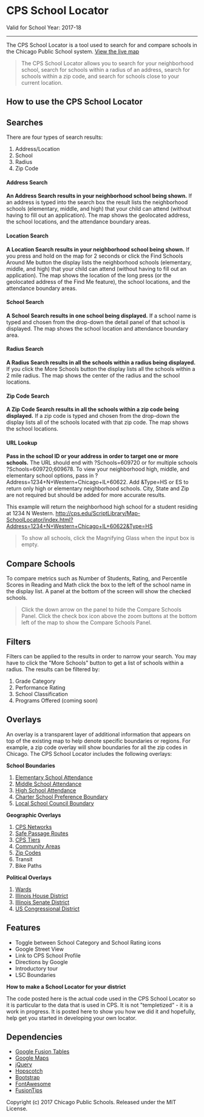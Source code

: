 CPS School Locator
======

Valid for School Year: 2017-18

---


The CPS School Locator is a tool used to search for and compare schools in the Chicago Public School system. [View the live map](http://cps.edu/map)



>The CPS School Locator allows you to search for your neighborhood school, search for schools within a radius of an address, search for schools within a zip code, and search for schools close to your current location.

**How to use the CPS School Locator**
------
## Searches
There are four types of search results:

1. Address/Location
2. School
3. Radius
4. Zip Code

#### Address Search
**An Address Search results in your neighborhood school being shown.** If an address is typed into the search box the result lists the neighborhood schools (elementary, middle, and high) that your child can attend (without having to fill out an application). The map shows the geolocated address, the school locations, and the attendance boundary areas.

#### Location Search
**A Location Search results in your neighborhood school being shown.** If you press and hold on the map for 2 seconds or click the Find Schools Around Me button the display lists the neighborhood schools (elementary, middle, and high) that your child can attend (without having to fill out an application). The map shows the location of the long press (or the geolocated address of the Find Me feature), the school locations, and the attendance boundary areas.

#### School Search
**A School Search results in one school being displayed.** If a school name is typed and chosen from the drop-down the detail panel of that school is displayed. The map shows the school location and attendance boundary area.

#### Radius Search
**A Radius Search results in all the schools within a radius being displayed.** If you click the More Schools button the display lists all the schools within a 2 mile radius. The map shows the center of the radius and the school locations.

#### Zip Code Search
**A Zip Code Search results in all the schools within a zip code being displayed.** If a zip code is typed and chosen from the drop-down the display lists all of the schools located with that zip code. The map shows the school locations.

#### URL Lookup
**Pass in the school ID or your address in order to target one or more schools.** The URL should end with ?Schools=609720 or for multiple schools ?Schools=609720;609678. To view your neighborhood high, middle, and elementary school options, pass in ?Address=1234+N+Western+Chicago+IL+60622. Add &Type=HS or ES to return only high or elementary neighborhood schools. City, State and Zip are not required but should be added for more accurate results.

This example will return the neighborhood high school for a student residing at 1234 N Western. http://cps.edu/ScriptLibrary/Map-SchoolLocator/index.html?Address=1234+N+Western+Chicago+IL+60622&Type=HS



>To show all schools, click the Magnifying Glass when the input box is empty.

## Compare Schools
To compare metrics such as Number of Students, Rating, and Percentile Scores in Reading and Math click the box to the left of the school name in the display list. A panel at the bottom of the screen will show the checked schools.

>Click the down arrow on the panel to hide the Compare Schools Panel. Click the check box icon above the zoom buttons at the bottom left of the map to show the Compare Schools Panel.

## Filters
Filters can be applied to the results in order to narrow your search. You may have to click the "More Schools" button to get a list of schools within a radius. The results can be filtered by:

1. Grade Category
2. Performance Rating
3. School Classification
4. Programs Offered (coming soon)

## Overlays
An overlay is a transparent layer of additional information that appears on top of the existing map to help denote specific boundaries or regions. For example, a zip code overlay will show boundaries for all the zip codes in Chicago. The CPS School Locator includes the following overlays:

**School Boundaries**

1. [Elementary School Attendance](https://fusiontables.google.com/DataSource?docid=1nk2zVa4Nff9MlV5txIkjHbB_XXF0uaXXaVem6bf-#rows:id=1)
2. [Middle School Attendance](https://fusiontables.google.com/DataSource?docid=1zv2fI3v0CxkRIrn-AYujwXq1ljcq6uGOtyGYlN8F#rows:id=1)
3. [High School Attendance](https://fusiontables.google.com/DataSource?docid=1NXIcj0Eo65MNv-wczBoEMcovlsIJ1p66CfeP8JFV#rows:id=1)
4. [Charter School Preference Boundary](https://fusiontables.google.com/DataSource?docid=1VjPpibBwSQofLDVc9bJglve1shJnJ4aedwtJKNbZ#rows:id=1)
5. [Local School Council Boundary](https://fusiontables.google.com/DataSource?docid=12DTXu4VYBd7mW-2rBPlClAwXNMMuwnHSvSKRbsZe#rows:id=1)


**Geographic Overlays**

1. [CPS Networks](https://fusiontables.google.com/DataSource?docid=1pPqntpZutIHOGjrmgtQBmewcRPS9ylKB2UE6CsE#rows:id=1)
2. [Safe Passage Routes](https://fusiontables.google.com/DataSource?docid=12DTXu4VYBd7mW-2rBPlClAwXNMMuwnHSvSKRbsZe#rows:id=1)
3. [CPS Tiers](https://fusiontables.google.com/DataSource?docid=17dekfhiMcuMseVMI6qNIxhvtcOIb8RqsYfqgYyHg#rows:id=1)
4. [Community Areas](https://fusiontables.google.com/DataSource?docid=1uhe1AW1OkXnOUeG8GJHjv4HjlSQD860pRHI-iws#rows:id=1)
5. [Zip Codes](https://fusiontables.google.com/DataSource?docid=1uv4fLfrGKW52CJfOSFCiS8-H9ESqlRM1WB-XGgM#rows:id=1)
6. Transit
7. Bike Paths

**Political Overlays**

1. [Wards](https://fusiontables.google.com/DataSource?docid=1vKuFogOwwJ2YdXOVHLxbqy6Uc7ILpIbRePGK2GoD#rows:id=1)
2. [Illinois House District](https://fusiontables.google.com/DataSource?docid=1lvfheusomCd7Sh72GvFn23JVDQFhoNYQuUGI_JOQ#rows:id=1)
3. [Illinois Senate District](https://fusiontables.google.com/DataSource?docid=1H7my_qI1_hNeMuqUJcYhBUWzCjvdaJeBaiV6CkCk&pli=1#rows:id=1)
4. [US Congressional District](https://fusiontables.google.com/DataSource?docid=1xaQnriJ9YuF9wqj_lnk_OPVeOnYb4NEYMt-b71WO#rows:id=1)

## Features
 * Toggle between School Category and School Rating icons
 * Google Street View
 * Link to CPS School Profile
 * Directions by Google
 * Introductory tour
 * LSC Boundaries



**How to make a School Locator for your district**

The code posted here is the actual code used in the CPS School Locator so it is particular to the data that is used in CPS. It is not "templetized" - it is a work in progress. It is posted here to show you how we did it and hopefully, help get you started in developing your own locator.



## Dependencies
 * [Google Fusion Tables](https://support.google.com/fusiontables/answer/184641)
 * [Google Maps](https://developers.google.com/maps/documentation/javascript/)
 * [jQuery](http://jquery.com/)
 * [Hopscotch](https://github.com/linkedin/hopscotch)
 * [Bootstrap](http://getbootstrap.com/)
 * [FontAwesome](http://fontawesome.io/)
 * [FusionTips](https://github.com/derekeder/fusiontips)




Copyright (c) 2017 Chicago Public Schools. Released under the MIT License.
